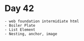 # Day 42
    - web foundation intermidiate html
    - Boiler Plate
    - List Element
    - Nesting, anchor, image